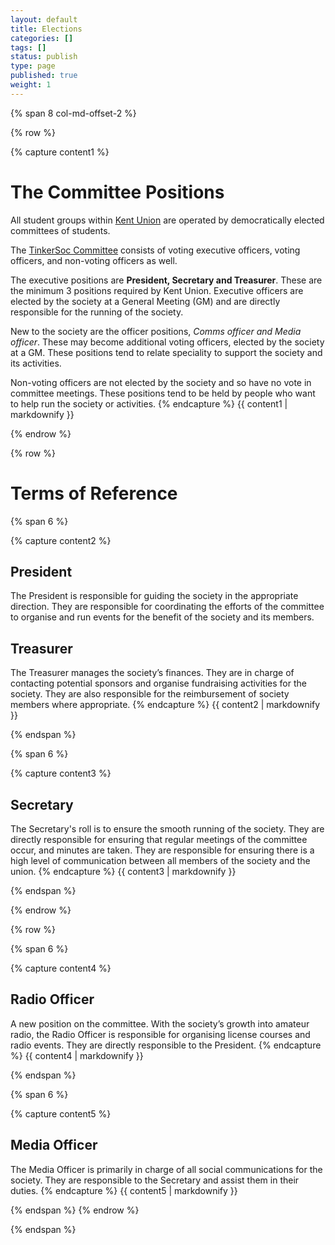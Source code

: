 ```yaml
---
layout: default
title: Elections
categories: []
tags: []
status: publish
type: page
published: true
weight: 1
---
```

{% span 8 col-md-offset-2 %}

{% row %}

{% capture content1 %}
# The Committee Positions #

All student groups within [Kent Union](http://www.kentunion.co.uk) are operated
by democratically elected committees of students.

The [TinkerSoc Committee](http://www.tinkersoc.org/resources/committee.html)
consists of voting executive officers, voting officers, and non-voting officers
as well.

The executive positions are **President, Secretary and Treasurer**. These are
the minimum 3 positions required by Kent Union. Executive officers are elected
by the society at a General Meeting (GM) and are directly responsible for the
running of the society.

New to the society are the officer positions, *Comms officer and Media
officer*. These may become additional voting officers, elected by the society
at a GM. These positions tend to relate speciality to support the society and
its activities.

Non-voting officers are not elected by the society and so have no vote in
committee meetings. These positions tend to be held by people who want to help
run the society or activities.
{% endcapture %}
{{ content1 | markdownify }}

{% endrow %}

{% row %}
<h1>Terms of Reference</h1>

{% span 6 %}

{% capture content2 %}

## President ##

The President is responsible for guiding the society in the appropriate
direction. They are responsible for coordinating the efforts of the committee
to organise and run events for the benefit of the society and its members.

## Treasurer ##

The Treasurer manages the society’s finances. They are in charge of contacting
potential sponsors and organise fundraising activities for the society. They
are also responsible for the reimbursement of society members where
appropriate.
{% endcapture %}
{{ content2 | markdownify }}

{% endspan %}




{% span 6 %}

{% capture content3 %}
## Secretary ##

The Secretary's roll is to ensure the smooth running of the society. They are
directly responsible for ensuring that regular meetings of the committee occur,
and minutes are taken. They are responsible for ensuring there is a high level
of communication between all members of the society and the union.
{% endcapture %}
{{ content3 | markdownify }}

{% endspan %}

{% endrow %}





{% row %}

{% span 6 %}

{% capture content4 %}
## Radio Officer ##

A new position on the committee. With the society’s growth into amateur radio,
the Radio Officer is responsible for organising license courses and
radio events. They are directly responsible to the President.
{% endcapture %}
{{ content4 | markdownify }}

{% endspan %}

{% span 6 %}

{% capture content5 %}
## Media Officer ##

The Media Officer is primarily in charge of all social communications for the
society. They are responsible to the Secretary and assist them in their duties.
{% endcapture %}
{{ content5 | markdownify }}

{% endspan %}
{% endrow %}


{% endspan %}

